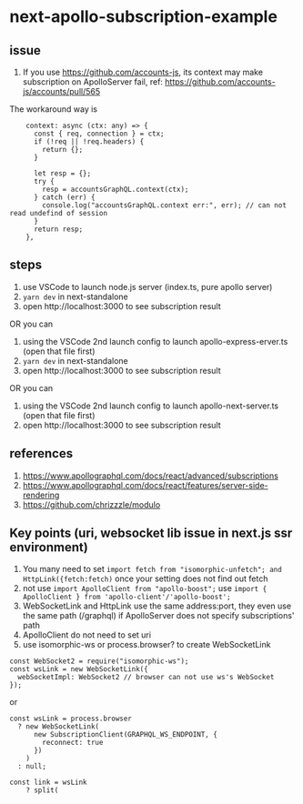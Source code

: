 # next-apollo-subscription-example

## issue

1. If you use https://github.com/accounts-js, its context may make subscription on ApolloServer fail, ref: https://github.com/accounts-js/accounts/pull/565

The workaround way is 
```
    context: async (ctx: any) => {
      const { req, connection } = ctx;
      if (!req || !req.headers) {
        return {};
      }

      let resp = {};
      try {
        resp = accountsGraphQL.context(ctx);
      } catch (err) {
        console.log("accountsGraphQL.context err:", err); // can not read undefind of session
      }
      return resp;
    },
```

## steps

1. use VSCode to launch node.js server (index.ts, pure apollo server)
2. `yarn dev` in next-standalone
3. open http://localhost:3000 to see subscription result

OR you can

1. using the VSCode 2nd launch config to launch apollo-express-erver.ts (open that file first)
2. `yarn dev` in next-standalone
3. open http://localhost:3000 to see subscription result

OR you can

1. using the VSCode 2nd launch config to launch apollo-next-server.ts (open that file first)
2. open http://localhost:3000 to see subscription result

## references

1. https://www.apollographql.com/docs/react/advanced/subscriptions
2. https://www.apollographql.com/docs/react/features/server-side-rendering
3. https://github.com/chrizzzle/modulo

## Key points (uri, websocket lib issue in next.js ssr environment)

1. You many need to set `import fetch from "isomorphic-unfetch"; and HttpLink({fetch:fetch)` once your setting does not find out fetch
2. not use `import ApolloClient from "apollo-boost";` use `import { ApolloClient } from 'apollo-client'/'apollo-boost';`
3. WebSocketLink and HttpLink use the same address:port, they even use the same path (/graphql) if ApolloServer does not specify subscriptions' path
4. ApolloClient do not need to set uri
5. use isomorphic-ws or process.browser? to create WebSocketLink

```
const WebSocket2 = require("isomorphic-ws");
const wsLink = new WebSocketLink({
  webSocketImpl: WebSocket2 // browser can not use ws's WebSocket
});
```

or

```
const wsLink = process.browser
  ? new WebSocketLink(
      new SubscriptionClient(GRAPHQL_WS_ENDPOINT, {
        reconnect: true
      })
    )
  : null;

const link = wsLink
    ? split(
```
